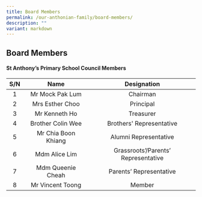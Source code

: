 ```yaml
---
title: Board Members
permalink: /our-anthonian-family/board-members/
description: ""
variant: markdown
---
```

## Board Members 

#### St Anthony’s Primary School Council Members

| S/N |         Name         |              Designation             |
|:---:|:--------------------:|:------------------------------------:|
|  1  |  Mr Mock Pak Lum     |  Chairman                            |
|  2  |  Mrs Esther Choo     |  Principal                           |
|  3  |  Mr Kenneth Ho       |  Treasurer                           |
|  4  |  Brother Colin Wee   |  Brothers' Representative             |
|  5  |  Mr Chia Boon Khiang |  Alumni Representative               |
|  6  |  Mdm Alice Lim       |  Grassroots’/Parents’ Representative |
|  7  |  Mdm Queenie Cheah   |  Parents’ Representative   |     
| 8 | Mr Vincent Toong | Member|